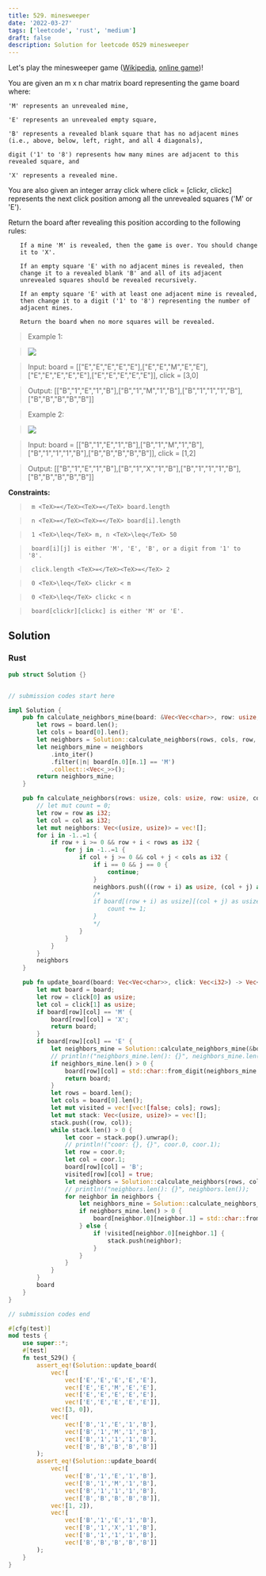 ```yaml
---
title: 529. minesweeper
date: '2022-03-27'
tags: ['leetcode', 'rust', 'medium']
draft: false
description: Solution for leetcode 0529 minesweeper
---
```


 

  Let's play the minesweeper game ([Wikipedia](https://en.wikipedia.org/wiki/Minesweeper_(video_game)), [online game](http://minesweeperonline.com))!

  You are given an m x n char matrix board representing the game board where:

  

  	'M' represents an unrevealed mine,

  	'E' represents an unrevealed empty square,

  	'B' represents a revealed blank square that has no adjacent mines (i.e., above, below, left, right, and all 4 diagonals),

  	digit ('1' to '8') represents how many mines are adjacent to this revealed square, and

  	'X' represents a revealed mine.

  

  You are also given an integer array click where click <TeX>=</TeX> [clickr, clickc] represents the next click position among all the unrevealed squares ('M' or 'E').

  Return the board after revealing this position according to the following rules:

  <ol>

  	If a mine 'M' is revealed, then the game is over. You should change it to 'X'.

  	If an empty square 'E' with no adjacent mines is revealed, then change it to a revealed blank 'B' and all of its adjacent unrevealed squares should be revealed recursively.

  	If an empty square 'E' with at least one adjacent mine is revealed, then change it to a digit ('1' to '8') representing the number of adjacent mines.

  	Return the board when no more squares will be revealed.

  </ol>

   

 >   Example 1:

 >   ![](https://assets.leetcode.com/uploads/2018/10/12/minesweeper_example_1.png)

 >   Input: board <TeX>=</TeX> [["E","E","E","E","E"],["E","E","M","E","E"],["E","E","E","E","E"],["E","E","E","E","E"]], click <TeX>=</TeX> [3,0]

 >   Output: [["B","1","E","1","B"],["B","1","M","1","B"],["B","1","1","1","B"],["B","B","B","B","B"]]

  

 >   Example 2:

 >   ![](https://assets.leetcode.com/uploads/2018/10/12/minesweeper_example_2.png)

 >   Input: board <TeX>=</TeX> [["B","1","E","1","B"],["B","1","M","1","B"],["B","1","1","1","B"],["B","B","B","B","B"]], click <TeX>=</TeX> [1,2]

 >   Output: [["B","1","E","1","B"],["B","1","X","1","B"],["B","1","1","1","B"],["B","B","B","B","B"]]

  

   

  **Constraints:**

  

 >   	m <TeX>=</TeX><TeX>=</TeX> board.length

 >   	n <TeX>=</TeX><TeX>=</TeX> board[i].length

 >   	1 <TeX>\leq</TeX> m, n <TeX>\leq</TeX> 50

 >   	board[i][j] is either 'M', 'E', 'B', or a digit from '1' to '8'.

 >   	click.length <TeX>=</TeX><TeX>=</TeX> 2

 >   	0 <TeX>\leq</TeX> clickr < m

 >   	0 <TeX>\leq</TeX> clickc < n

 >   	board[clickr][clickc] is either 'M' or 'E'.


## Solution
### Rust
```rust
pub struct Solution {}


// submission codes start here

impl Solution {
    pub fn calculate_neighbors_mine(board: &Vec<Vec<char>>, row: usize, col: usize) -> Vec<(usize, usize)> {
        let rows = board.len();
        let cols = board[0].len();
        let neighbors = Solution::calculate_neighbors(rows, cols, row, col);
        let neighbors_mine = neighbors
            .into_iter()
            .filter(|n| board[n.0][n.1] == 'M')
            .collect::<Vec<_>>();                
        return neighbors_mine;
    }

    pub fn calculate_neighbors(rows: usize, cols: usize, row: usize, col: usize) -> Vec<(usize, usize)> {
        // let mut count = 0;
        let row = row as i32;
        let col = col as i32;
        let mut neighbors: Vec<(usize, usize)> = vec![];
        for i in -1..=1 {
            if row + i >= 0 && row + i < rows as i32 {
                for j in -1..=1 {
                    if col + j >= 0 && col + j < cols as i32 {
                        if i == 0 && j == 0 {
                            continue;
                        }
                        neighbors.push(((row + i) as usize, (col + j) as usize));
                        /*
                        if board[(row + i) as usize][(col + j) as usize] == 'M' {
                            count += 1;
                        }
                        */
                    }                    
                }
            }
        }
        neighbors
    }

    pub fn update_board(board: Vec<Vec<char>>, click: Vec<i32>) -> Vec<Vec<char>> {
        let mut board = board;
        let row = click[0] as usize;
        let col = click[1] as usize;
        if board[row][col] == 'M' {
            board[row][col] = 'X';
            return board;
        }
        if board[row][col] == 'E' {
            let neighbors_mine = Solution::calculate_neighbors_mine(&board, row, col);
            // println!("neighbors_mine.len(): {}", neighbors_mine.len());
            if neighbors_mine.len() > 0 {
                board[row][col] = std::char::from_digit(neighbors_mine.len() as u32, 10).unwrap();
                return board;
            }
            let rows = board.len();
            let cols = board[0].len();    
            let mut visited = vec![vec![false; cols]; rows];
            let mut stack: Vec<(usize, usize)> = vec![];
            stack.push((row, col));
            while stack.len() > 0 {
                let coor = stack.pop().unwrap();
                // println!("coor: {}, {}", coor.0, coor.1);
                let row = coor.0;
                let col = coor.1;
                board[row][col] = 'B';
                visited[row][col] = true;
                let neighbors = Solution::calculate_neighbors(rows, cols, row, col);
                // println!("neighbors.len(): {}", neighbors.len());
                for neighbor in neighbors {
                    let neighbors_mine = Solution::calculate_neighbors_mine(&board, neighbor.0, neighbor.1);
                    if neighbors_mine.len() > 0 {
                        board[neighbor.0][neighbor.1] = std::char::from_digit(neighbors_mine.len() as u32, 10).unwrap();
                    } else {
                        if !visited[neighbor.0][neighbor.1] {
                            stack.push(neighbor);
                        }
                    }
                }
            }
        }
        board
    }
}

// submission codes end

#[cfg(test)]
mod tests {
    use super::*;
    #[test]
    fn test_529() {
        assert_eq!(Solution::update_board(
            vec![
                vec!['E','E','E','E','E'],
                vec!['E','E','M','E','E'],
                vec!['E','E','E','E','E'],
                vec!['E','E','E','E','E']], 
            vec![3, 0]), 
            vec![
                vec!['B','1','E','1','B'],
                vec!['B','1','M','1','B'],
                vec!['B','1','1','1','B'],
                vec!['B','B','B','B','B']]
        );
        assert_eq!(Solution::update_board(
            vec![
                vec!['B','1','E','1','B'],
                vec!['B','1','M','1','B'],
                vec!['B','1','1','1','B'],
                vec!['B','B','B','B','B']], 
            vec![1, 2]), 
            vec![
                vec!['B','1','E','1','B'],
                vec!['B','1','X','1','B'],
                vec!['B','1','1','1','B'],
                vec!['B','B','B','B','B']]
        );
    }
}

```
